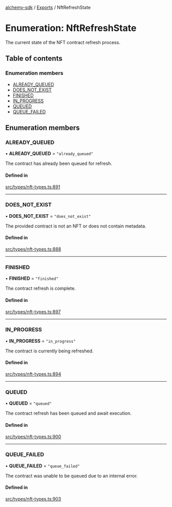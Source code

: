 [alchemy-sdk](../README.md) / [Exports](../modules.md) / NftRefreshState

# Enumeration: NftRefreshState

The current state of the NFT contract refresh process.

## Table of contents

### Enumeration members

- [ALREADY\_QUEUED](NftRefreshState.md#already_queued)
- [DOES\_NOT\_EXIST](NftRefreshState.md#does_not_exist)
- [FINISHED](NftRefreshState.md#finished)
- [IN\_PROGRESS](NftRefreshState.md#in_progress)
- [QUEUED](NftRefreshState.md#queued)
- [QUEUE\_FAILED](NftRefreshState.md#queue_failed)

## Enumeration members

### ALREADY\_QUEUED

• **ALREADY\_QUEUED** = `"already_queued"`

The contract has already been queued for refresh.

#### Defined in

[src/types/nft-types.ts:891](https://github.com/alchemyplatform/alchemy-sdk-js/blob/7ae04a5/src/types/nft-types.ts#L891)

___

### DOES\_NOT\_EXIST

• **DOES\_NOT\_EXIST** = `"does_not_exist"`

The provided contract is not an NFT or does not contain metadata.

#### Defined in

[src/types/nft-types.ts:888](https://github.com/alchemyplatform/alchemy-sdk-js/blob/7ae04a5/src/types/nft-types.ts#L888)

___

### FINISHED

• **FINISHED** = `"finished"`

The contract refresh is complete.

#### Defined in

[src/types/nft-types.ts:897](https://github.com/alchemyplatform/alchemy-sdk-js/blob/7ae04a5/src/types/nft-types.ts#L897)

___

### IN\_PROGRESS

• **IN\_PROGRESS** = `"in_progress"`

The contract is currently being refreshed.

#### Defined in

[src/types/nft-types.ts:894](https://github.com/alchemyplatform/alchemy-sdk-js/blob/7ae04a5/src/types/nft-types.ts#L894)

___

### QUEUED

• **QUEUED** = `"queued"`

The contract refresh has been queued and await execution.

#### Defined in

[src/types/nft-types.ts:900](https://github.com/alchemyplatform/alchemy-sdk-js/blob/7ae04a5/src/types/nft-types.ts#L900)

___

### QUEUE\_FAILED

• **QUEUE\_FAILED** = `"queue_failed"`

The contract was unable to be queued due to an internal error.

#### Defined in

[src/types/nft-types.ts:903](https://github.com/alchemyplatform/alchemy-sdk-js/blob/7ae04a5/src/types/nft-types.ts#L903)

